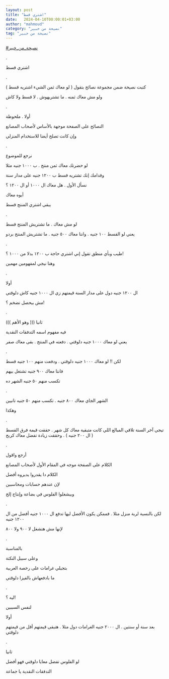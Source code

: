 ```yaml
---
layout: post
title: "اشتري قسط"
date:   2024-04-10T00:00:01+03:00
author: "mahmoud"
category: "نصيحة من خبير"
tag: "نصيحة من خبير"
---
```



[<u>\#نصيحة\_من\_خبير</u>](https://www.facebook.com/hashtag/%D9%86%D8%B5%D9%8A%D8%AD%D8%A9_%D9%85%D9%86_%D8%AE%D8%A8%D9%8A%D8%B1?__eep__=6&__cft__%5b0%5d=AZVbcu9d-0Ez8ZktK0lT7Yis9hsgdjYtzmBPG5drj8vsR9PDaa6-Cy4Zlr-avBLvnp54AlT_AuAgCv3OVyePKvgx6cotTOLn_pCd3o7m8z5Lff-qiX61NsWRdvgXbxHwUsqpuaamvJPVG5HRSJX4uOLGRGOD3XOopbygAxawJdwazg&__tn__=*NK-R)

.

اشتري قسط

.

كتبت نصيحة ضمن مجموعة نصائح بتقول ( لو معاك ثمن الشيء
اشتريه قسط )

ولو مش معاك ثمنه . ما تشتريهوش . لا قسط ولا كاش

.

أولا . ملحوظة

النصائح على الصفحة موجهة بالأساس لأصحاب المصانع

وإن كانت تصلح أيضا للاستخدام المنزلي

.

نرجع للموضوع

لو حضرتك معاك ثمن منتج . ب ١٠٠٠ جنيه مثلا

وقدامك إنك تشتريه قسط ب ١٢٠٠ جنيه على مدار سنة

نسأل الأول . هل معاك ال ١٠٠٠ أو ال ١٢٠٠ ؟

أيوه معاك

يبقى اشتري المنتج قسط

.

لو مش معاك . ما تشتريش المنتج قسط

يعني لو القسط ١٠٠ جنيه . وانتا معاك ٥٠٠ جنيه . ما تشتريش
المنتج بردو

.

طيب وبأي منطق تقول إني اشتري حاجة ب ١٢٠٠ بدلا من ١٠٠٠
؟!

وهنا نيجي لمفهومين مهمين

.

أولا

ال ١٢٠٠ جنيه دول على مدار السنة قيمتهم زي ال ١٠٠٠ جنيه
كاش دلوقتي

مش بيحصل تضخم ؟!

.

ثانيا ((( وهو الأهم )))

فيه مفهوم اسمه التدفقات النقدية

يعني لو معاك ١٠٠٠ جنيه دلوقتي . دفعته في المنتج . بقى
معاك صفر

.

لكن !! لو معاك ١٠٠٠ جنيه دلوقتي . ودفعت منهم ١٠٠ جنيه
قسط

فانتا معاك ٩٠٠ جنيه تشتغل بيهم

تكسب منهم ٥٠ جنيه الشهر ده

.

الشهر الجاي معاك ٨٠٠ جنيه . تكسب منهم ٥٠ جنيه
تانيين

وهكذا

.

تيجي آخر السنة تلاقي المبالغ اللي كانت متبقية معاك كل
شهر . حققت قيمة فرق القسط ( ال ٢٠٠ جنيه ) . وحققت زيادة تفضل معاك
كربح

.

أرجع واقول

الكلام على الصفحة موجه في المقام الأول لأصحاب
المصانع

الكلام دا يقدروا يديروه أفضل

لإن عندهم حسابات ومحاسبين

وبيشغلوا الفلوس في بضاعة وإنتاج إلخ

.

لكن بالنسبة لربة منزل مثلا . فممكن يكون الأفضل ليها تدفع
ال ١٠٠٠ جنيه أفضل من ال ١٢٠٠ جنيه

لإنها مش هتشغل لا ٩٠٠ ولا ٨٠٠

.

بالمناسبة

وعلى سبيل النكتة

بتجيلي غرامات على رخصة العربية

ما بادفعهاش بالفيزا دلوقتي

.

ليه ؟!

لنفس السببين

أولا

بعد سنة أو سنتين . ال ٢٠٠٠ جنيه الغرامات دول مثلا .
هتبقى قيمتهم أقل من قيمتهم دلوقتي

.

ثانيا

لو الفلوس تفضل معايا دلوقتي فهو أفضل

التدفقات النقدية يا جماعة
